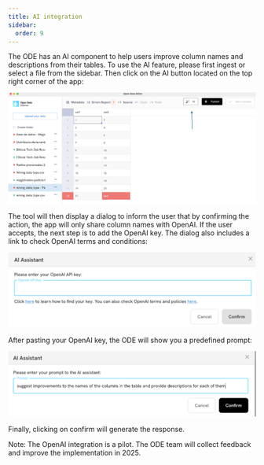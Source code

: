 ```yaml
---
title: AI integration
sidebar:
  order: 9
---
```

The ODE has an AI component to help users improve column names and descriptions from their tables. To use the AI feature, please first ingest or select a file from the sidebar. Then click on the AI button located on the top right corner of the app:

![AI Integration button is located in the top panel](./assets/ai-integration/ai-integration-1.png)

The tool will then display a dialog to inform the user that by confirming the action, the app will only share column names with OpenAI. If the user accepts, the next step is to add the OpenAI key. The dialog also includes a link to check OpenAI terms and conditions:

![OpenAI key dialog](./assets/ai-integration/ai-integration-2.png)

After pasting your OpenAI key, the ODE will show you a predefined prompt:

![OpenAI Prompt dialog](./assets/ai-integration/ai-integration-3.png)

Finally, clicking on confirm will generate the response.

Note: The OpenAI integration is a pilot. The ODE team will collect feedback and improve the implementation in 2025. 
